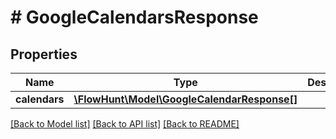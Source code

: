 # # GoogleCalendarsResponse

## Properties

Name | Type | Description | Notes
------------ | ------------- | ------------- | -------------
**calendars** | [**\FlowHunt\Model\GoogleCalendarResponse[]**](GoogleCalendarResponse.md) |  |

[[Back to Model list]](../../README.md#models) [[Back to API list]](../../README.md#endpoints) [[Back to README]](../../README.md)
